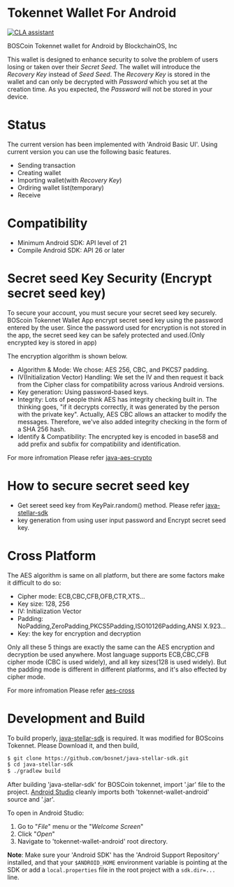 # Tokennet Wallet For Android

[![CLA assistant](https://cla-assistant.io/readme/badge/bosnet/tokennet-wallet-android)](https://cla-assistant.io/bosnet/tokennet-wallet-android)

BOSCoin Tokennet wallet for Android by BlockchainOS, Inc

This wallet is designed to enhance security to solve the problem of users losing or taken over their *Secret Seed*. The wallet will introduce the *Recovery Key* instead of *Seed Seed*. The *Recovery Key* is stored in the wallet and can only be decrypted with *Password* which you set at the creation time. As you expected, the *Password* will not be stored in your device.

# Status
The current version has been implemented with 'Android Basic UI'. Using current version you can use the following basic features.

- Sending transaction
- Creating wallet
- Importing wallet(with *Recovery Key*)
- Ordiring wallet list(temporary)
- Receive

# Compatibility

* Minimum Android SDK: API level of 21
* Compile Android SDK: API 26 or later

# Secret seed Key Security (Encrypt secret seed key)
To secure your account, you must secure your secret seed key securely. BOScoin Tokennet Wallet App encrypt secret seed key using 
the password entered by the user. Since the password used for encryption is not stored in the app, 
the secret seed key can be safely protected and used.(Only encrypted key is stored in app)

The encryption algorithm is shown below.
* Algorithm & Mode: We chose: AES 256, CBC, and PKCS7 padding.
* IV(Initialization Vector) Handling: We set the IV and then request it back from the Cipher class for compatibility across various Android versions.
* Key generation: Using password-based keys.
* Integrity: Lots of people think AES has integrity checking built in. The thinking goes, "if it decrypts correctly, it was generated by the person with the private key". Actually, AES CBC allows an attacker to modify the messages. Therefore, we've also added integrity checking in the form of a SHA 256 hash.
* Identify & Compatibility: The encrypted key is encoded in base58 and add prefix and subfix for compatibility and identification.

For more infromation Please refer [java-aes-crypto](https://github.com/tozny/java-aes-crypto/blob/master/README.md)

# How to secure secret seed key
* Get sereet seed key from KeyPair.random() method. Please refer [java-stellar-sdk](https://github.com/bosnet/java-stellar-sdk)
* key generation from using user input password and Encrypt secret seed key.
 

# Cross Platform
The AES algorithm is same on all platform, but there are some factors make it difficult to do so:
* Cipher mode: ECB,CBC,CFB,OFB,CTR,XTS...
* Key size: 128, 256
* IV: Initialization Vector
* Padding: NoPadding,ZeroPadding,PKCS5Padding,ISO10126Padding,ANSI X.923...
* Key: the key for encryption and decryption

Only all these 5 things are exactly the same can the AES encryption and decryption be used anywhere. Most language supports ECB,CBC,CFB cipher mode (CBC is used widely), and all key sizes(128 is used widely). But the padding mode is different in different platforms, and it's also effected by cipher mode.

For more infromation Please refer [aes-cross](https://www.npmjs.com/package/aes-cross)

# Development and Build
To build properly, [java-stellar-sdk](https://github.com/bosnet/java-stellar-sdk) is required. It was modified for BOScoins Tokennet. Please Download it, and then build,

```sh
$ git clone https://github.com/bosnet/java-stellar-sdk.git
$ cd java-stellar-sdk
$ ./gradlew build
```

After building 'java-stellar-sdk' for BOSCoin tokennet, import '.jar' file to the project. [Android Studio](https://developer.android.com/studio/index.html) cleanly imports both 'tokennet-wallet-android' source and '.jar'.

To open in Android Studio:

1. Go to "*File*" menu or the "*Welcome Screen*"
2. Click "*Open*"
3. Navigate to 'tokennet-wallet-android' root directory.

**Note**: Make sure your 'Android SDK' has the 'Android Support Repository' installed, and that your `$ANDROID_HOME` environment variable is pointing at the SDK or add a `local.properties` file in the root project with a `sdk.dir=...` line.
